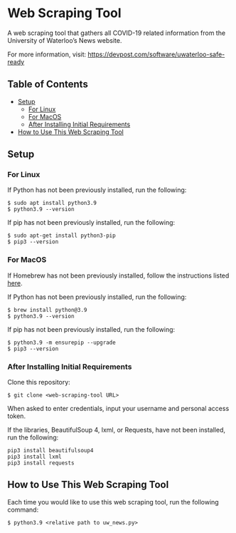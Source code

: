 # Web Scraping Tool
A web scraping tool that gathers all COVID-19 related information from the University of Waterloo’s News website.

For more information, visit: https://devpost.com/software/uwaterloo-safe-ready

## Table of Contents
* [Setup](#setup)
  * [For Linux](#for-linux)
  * [For MacOS](#for-macos)
  * [After Installing Initial Requirements](#after-installing-initial-requirements)
* [How to Use This Web Scraping Tool](#how-to-use-this-web-scraping-tool)

## Setup 
### For Linux
If Python has not been previously installed, run the following:
```
$ sudo apt install python3.9
$ python3.9 --version
```
If pip has not been previously installed, run the following:
```
$ sudo apt-get install python3-pip 
$ pip3 --version
```

### For MacOS
If Homebrew has not been previously installed, follow the instructions listed [here](https://brew.sh/).

If Python has not been previously installed, run the following:
```
$ brew install python@3.9
$ python3.9 --version
```
If pip has not been previously installed, run the following:
```
$ python3.9 -m ensurepip --upgrade
$ pip3 --version
```

### After Installing Initial Requirements
Clone this repository:
```
$ git clone <web-scraping-tool URL>
``` 
When asked to enter credentials, input your username and personal access token.

If the libraries, BeautifulSoup 4, lxml, or Requests, have not been installed, run the following:
```
pip3 install beautifulsoup4
pip3 install lxml
pip3 install requests
```

## How to Use This Web Scraping Tool
Each time you would like to use this web scraping tool, run the following command:
```
$ python3.9 <relative path to uw_news.py>
```
